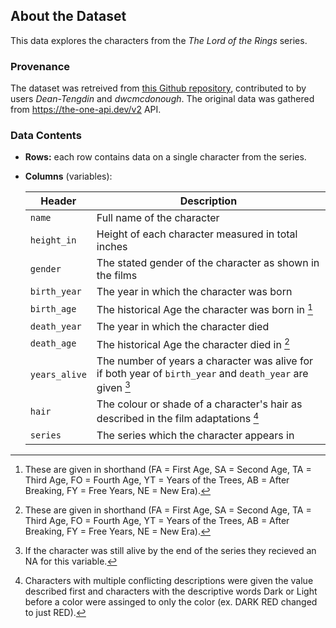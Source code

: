 ## About the Dataset

This data explores the characters from the *The Lord of the Rings* series.

### Provenance

The dataset was retreived from [this Github repository](https://github.com/gordon-dsc/wot-data/tree/main), contributed to by users *Dean-Tengdin* and *dwcmcdonough*. The original data was gathered from https://the-one-api.dev/v2 API.

### Data Contents
- **Rows:** each row contains data on a single character from the series.
- **Columns** (variables):

  | Header | Description |
  | ------ | ----------- |
  | `name` | Full name of the character |
  | `height_in` | Height of each character measured in total inches |
  | `gender` | The stated gender of the character as shown in the films |
  | `birth_year` | The year in which the character was born |
  | `birth_age` | The historical Age the character was born in [^1] |
  | `death_year` | The year in which the character died |
  | `death_age` | The historical Age the character died in [^1] |
  | `years_alive` | The number of years a character was alive for if both year of `birth_year` and `death_year` are given [^2] |
  | `hair` | The colour or shade of a character's hair as described in the film adaptations [^3] |
  | `series` | The series which the character appears in |

[^1]: These are given in shorthand (FA = First Age, SA = Second Age, TA = Third Age, FO = Fourth Age, YT = Years of the Trees, AB = After Breaking, FY = Free Years, NE = New Era).
[^2]: If the character was still alive by the end of the series they recieved an NA for this variable.
[^3]: Characters with multiple conflicting descriptions were given the value described first and characters with the descriptive words Dark or Light before a color were assinged to only the color (ex. DARK RED changed to just RED).
  
